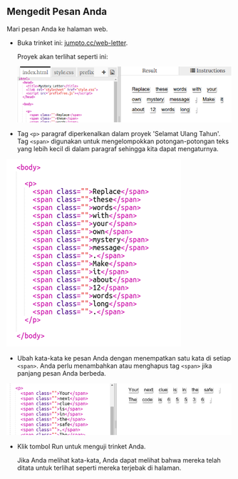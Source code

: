 ## Mengedit Pesan Anda

Mari pesan Anda ke halaman web.

+ Buka trinket ini: <a href="http://jumpto.cc/web-letter" target="_blank">jumpto.cc/web-letter</a>.
    
    Proyek akan terlihat seperti ini:
    
    ![tangkapan layar](images/letter-starter.png)

+ Tag `<p>` paragraf diperkenalkan dalam proyek 'Selamat Ulang Tahun'. Tag `<span>` digunakan untuk mengelompokkan potongan-potongan teks yang lebih kecil di dalam paragraf sehingga kita dapat mengaturnya.

![tangkapan layar](images/letter-placeholder.png)

+ Ubah kata-kata ke pesan Anda dengan menempatkan satu kata di setiap `<span>`. Anda perlu menambahkan atau menghapus tag `<span>` jika panjang pesan Anda berbeda. 

![tangkapan layar](images/letter-message.png)

+ Klik tombol Run untuk menguji trinket Anda.
    
    Jika Anda melihat kata-kata, Anda dapat melihat bahwa mereka telah ditata untuk terlihat seperti mereka terjebak di halaman.